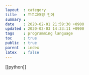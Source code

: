 ```yaml
---
layout  : category
title   : 프로그래밍 언어 
summary : 
date    : 2020-02-01 21:59:30 +0900
updated : 2020-02-03 14:33:11 +0900
tags    : programming language
toc     : true
public  : true
parent  : index
latex   : false
---
```


[[python]]
